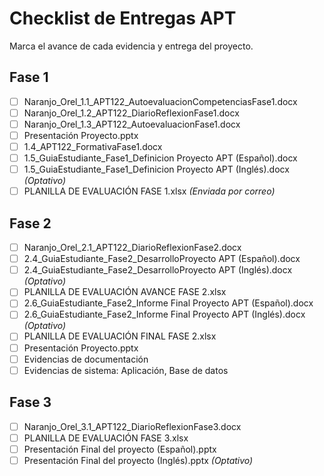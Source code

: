 # Checklist de Entregas APT

Marca el avance de cada evidencia y entrega del proyecto.

## Fase 1
- [ ] Naranjo_Orel_1.1_APT122_AutoevaluacionCompetenciasFase1.docx
- [ ] Naranjo_Orel_1.2_APT122_DiarioReflexionFase1.docx
- [ ] Naranjo_Orel_1.3_APT122_AutoevaluacionFase1.docx
- [ ] Presentación Proyecto.pptx
- [ ] 1.4_APT122_FormativaFase1.docx
- [ ] 1.5_GuiaEstudiante_Fase1_Definicion Proyecto APT (Español).docx
- [ ] 1.5_GuiaEstudiante_Fase1_Definicion Proyecto APT (Inglés).docx *(Optativo)*
- [ ] PLANILLA DE EVALUACIÓN FASE 1.xlsx *(Enviada por correo)*

## Fase 2
- [ ] Naranjo_Orel_2.1_APT122_DiarioReflexionFase2.docx
- [ ] 2.4_GuiaEstudiante_Fase2_DesarrolloProyecto APT (Español).docx
- [ ] 2.4_GuiaEstudiante_Fase2_DesarrolloProyecto APT (Inglés).docx *(Optativo)*
- [ ] PLANILLA DE EVALUACIÓN AVANCE FASE 2.xlsx
- [ ] 2.6_GuiaEstudiante_Fase2_Informe Final Proyecto APT (Español).docx
- [ ] 2.6_GuiaEstudiante_Fase2_Informe Final Proyecto APT (Inglés).docx *(Optativo)*
- [ ] PLANILLA DE EVALUACIÓN FINAL FASE 2.xlsx
- [ ] Presentación Proyecto.pptx
- [ ] Evidencias de documentación
- [ ] Evidencias de sistema: Aplicación, Base de datos

## Fase 3
- [ ] Naranjo_Orel_3.1_APT122_DiarioReflexionFase3.docx
- [ ] PLANILLA DE EVALUACIÓN FASE 3.xlsx
- [ ] Presentación Final del proyecto (Español).pptx
- [ ] Presentación Final del proyecto (Inglés).pptx *(Optativo)*
